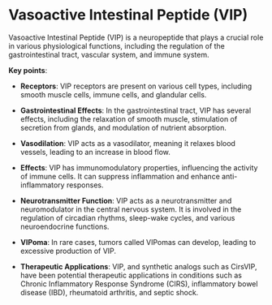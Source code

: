 <!--
source: gpt-3 + jph editing
abbr: VIP
tags: component
-->

# Vasoactive Intestinal Peptide (VIP)

Vasoactive Intestinal Peptide (VIP) is a neuropeptide that plays a crucial role in various physiological functions, including the regulation of the gastrointestinal tract, vascular system, and immune system.

**Key points**:

* **Receptors**: VIP receptors are present on various cell types, including smooth muscle cells, immune cells, and glandular cells.

* **Gastrointestinal Effects**: In the gastrointestinal tract, VIP has several effects, including the relaxation of smooth muscle, stimulation of secretion from glands, and modulation of nutrient absorption.

* **Vasodilation**: VIP acts as a vasodilator, meaning it relaxes blood vessels, leading to an increase in blood flow.

* **Effects**: VIP has immunomodulatory properties, influencing the activity of immune cells. It can suppress inflammation and enhance anti-inflammatory responses.

* **Neurotransmitter Function**: VIP acts as a neurotransmitter and neuromodulator in the central nervous system. It is involved in the regulation of circadian rhythms, sleep-wake cycles, and various neuroendocrine functions.

* **VIPoma**: In rare cases, tumors called VIPomas can develop, leading to excessive production of VIP.

* **Therapeutic Applications**: VIP, and synthetic analogs such as CirsVIP, have been potential therapeutic applications in conditions such as Chronic Inflammatory Response Syndrome (CIRS), inflammatory bowel disease (IBD), rheumatoid arthritis, and septic shock.
